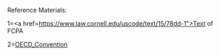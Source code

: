 Reference Materials:

1=<a href=https://www.law.cornell.edu/uscode/text/15/78dd-1">Text of FCPA</a>

2=<a href="http://www.oecd.org/corruption/oecdantibriberyconvention.htm">OECD_Convention</a>


